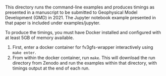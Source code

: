 This directory runs the command-line examples and produces timings as presented in a manuscript to be submitted to Geophysical Model Development (GMD) in 2021.
The Jupyter notebook example presented in that paper is included under examples/jupyter.

To produce the timings, you must have Docker installed and configured with at least 5GB of memory available.

1. First, enter a docker container for fv3gfs-wrapper interactively using `make enter`.
2. From within the docker container, run `make`. This will download the run directory from Zenodo and run the examples within that directory, with timings output at the end of each run.
